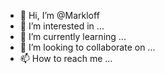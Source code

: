 - 👋 Hi, I’m @Markloff
- 👀 I’m interested in ...
- 🌱 I’m currently learning ...
- 💞️ I’m looking to collaborate on ...
- 📫 How to reach me ...

<!---
Markloff/Markloff is a ✨ special ✨ repository because its `README.md` (this file) appears on your GitHub profile.
You can click the Preview link to take a look at your changes.
--->
